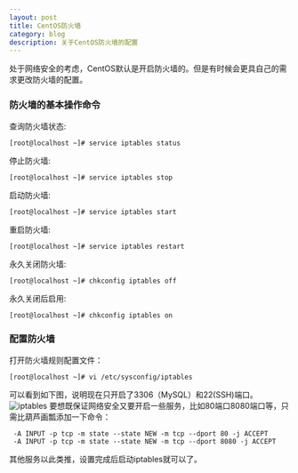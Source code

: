 ```yaml
---
layout: post
title: CentOS防火墙
category: blog
description: 关于CentOS防火墙的配置
---
```

处于网络安全的考虑，CentOS默认是开启防火墙的。但是有时候会更具自己的需求更改防火墙的配置。
### 防火墙的基本操作命令
查询防火墙状态:

    [root@localhost ~]# service iptables status
停止防火墙:

    [root@localhost ~]# service iptables stop
启动防火墙:

    [root@localhost ~]# service iptables start
重启防火墙:

    [root@localhost ~]# service iptables restart
永久关闭防火墙:

    [root@localhost ~]# chkconfig iptables off
永久关闭后启用:

    [root@localhost ~]# chkconfig iptables on
### 配置防火墙
打开防火墙规则配置文件：

    [root@localhost ~]# vi /etc/sysconfig/iptables
可以看到如下图，说明现在只开启了3306（MySQL）和22(SSH)端口。
![iptables](http://ww2.sinaimg.cn/mw690/9325ea4dgw1f05bcx01fdj20cw0540t0.jpg)
要想既保证网络安全又要开启一些服务，比如80端口8080端口等，只需比葫芦画瓢添加一下命令：

     -A INPUT -p tcp -m state --state NEW -m tcp --dport 80 -j ACCEPT
     -A INPUT -p tcp -m state --state NEW -m tcp --dport 8080 -j ACCEPT
其他服务以此类推，设置完成后启动iptables就可以了。